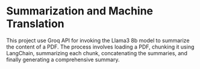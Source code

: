 # Summarization and Machine Translation
This project use Groq API for invoking the Llama3 8b model to summarize the content of a PDF. The process involves loading a PDF, chunking it using LangChain, summarizing each chunk, concatenating the summaries, and finally generating a comprehensive summary.
